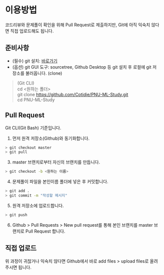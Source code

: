 # 이용방법
 코드리뷰와 문제풀이 확인을 위해 Pull Request로 제출하지만, Git에 아직 익숙치 않다면 직접 업로드해도 됩니다.
 
 ## 준비사항
 * (필수) git 설치: [바로가기](https://git-scm.com/download/win)
 * (옵션) git GUI 도구: sourcetree, Github Desktop 등
 git 설치 후 로컬에 git 저장소를 불러옵니다. (clone)
  > (Git CLI)  
  > cd <원하는 폴더>  
  > git clone https://github.com/Cotidie/PNU-ML-Study.git  
  > cd PNU-ML-Study
 
 ## Pull Request
  Git CLI(Git Bash) 기준입니다.   
1. 먼저 원격 저장소(Github)와 동기화합니다.  
```bash
> git checkout master
> git pull  
```
3. master 브랜치로부터 자신의 브랜치를 만듭니다.  
```bash
> git checkout -b <원하는 이름>  
```
4. 문제풀이 파일을 본인이름 폴더에 넣은 후 커밋합니다.  
```bash
> git add .  
> git commit -m "작성할 메시지"  
```
5. 원격 저장소에 업로드합니다.  
```bash
> git push  
```
6. Github > Pull Requests > New pull request를 통해 본인 브랜치를 master 브랜치로 Pull Request 합니다.
	
 ## 직접 업로드
  위 과정이 귀찮거나 익숙치 않다면 Github에서 바로 add files > upload files로 올려주시면 됩니다.
	
